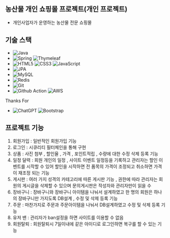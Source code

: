 ## 농산물 개인 쇼핑몰 프로젝트(개인 프로젝트)
- 개인사업자가 운영하는 농산물 전문 쇼핑몰
  
## 기술 스택
- ![Java](https://img.shields.io/badge/java-%23ED8B00.svg?style=flat-square&logo=openjdk&logoColor=white)
- ![Spring](https://img.shields.io/badge/SpringBoot-%236DB33F.svg?style=flat-square&logo=spring&logoColor=white) ![Thymeleaf](https://img.shields.io/badge/Thymeleaf-%23005C0F.svg?style=flat-square&logo=Thymeleaf&logoColor=white)
- ![HTML5](https://img.shields.io/badge/html5-%23E34F26.svg?style=flat-square&logo=html5&logoColor=white) ![CSS3](https://img.shields.io/badge/css3-%231572B6.svg?style=flat-square&logo=css3&logoColor=white) ![JavaScript](https://img.shields.io/badge/javascript-%23323330.svg?style=flat-square&logo=javascript&logoColor=%23F7DF1E)
- ![JPA](https://img.shields.io/badge/JPA-%236DB33F.svg?style=flat-square&logoColor=white)
- ![MySQL](https://img.shields.io/badge/MySQL-4479A1.svg?style=flat-square&logo=mysql&logoColor=white)
- ![Redis](https://img.shields.io/badge/Redis-%23DD0031.svg?style=flat-square&logo=redis&logoColor=white) 
- ![Git](https://img.shields.io/badge/git-E44C30?style=flat-square&logo=git&logoColor=white)
- ![Github Action](https://img.shields.io/badge/Github%20Action-121013?style=flat-square&logo=github&logoColor=white) ![AWS](https://img.shields.io/badge/AmazonAWS-%23FF9900.svg?style=flat-square&logo=amazon-aws&logoColor=white)
  
Thanks For
- ![ChatGPT](https://img.shields.io/badge/chatGPT-74aa9c?style=flat-square&logo=openai&logoColor=white) ![Bootstrap](https://img.shields.io/badge/Bootstrap-%238511FA.svg?style=flat-square&logo=bootstrap&logoColor=white)


## 프로젝트 기능
1. 회원가입 : 일반적인 회원가입 기능
2. 로그인 : 시큐리티 필터체인을 통해 구현
3. 상품 : 사진 첨부 , 할인율 , 가격 , 포인트적립 , 수량에 대한 수정 삭제 등록 기능
4. 일정 달력 : 회원 개인의 일정 , 사이트 이벤트 일정등을 기록하고 관리자는 할인 이벤트를 시작할 수 있어 할인을 시작하면 전 품목의 가격이 조정되고 취소하면 가격이 재조정 되는 기능
5. 게시판 : 여러 가지 성격의 카테고리에 따른 게시판 기능 , 권한에 따라 관리자는 회원의 게시글을 삭제할 수 있으며 문의게시판은 작성자와 관리자만이 읽을 수
6. 장바구니 : 장바구니와 장바구니 아이템을 나눠서 설계하였고 한 명의 회원은 하나의 장바구니만 가지도록 DB설계 , 수정 및 삭제 등록 기능
7. 주문 : 마찬가지로 주문과 주문아이템을 나눠서 DB설계하였고 수정 및 삭제 등록 기능
8. 유저 밴 : 관리자가 ban설정을 하면 사이트를 이용할 수 없음
9. 회원탈퇴 : 회원탈퇴시 7일이내에 같은 아이디로 로그인하면 복구를 할 수 있는 기능
